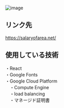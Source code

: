 ![image](https://user-images.githubusercontent.com/20613753/168942805-89b499ad-7361-429b-8834-a085483acb73.png)


## リンク先
https://salaryofarea.net/  

## 使用している技術
・React  
・Google Fonts  
・Google Cloud Platform  
　・Compute Engine  
　・load balancing  
　・マネージド証明書

